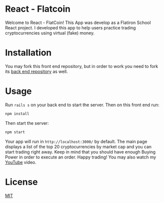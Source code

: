 # React - Flatcoin
Welcome to React - FlatCoin! This App was develop as a Flatiron School React project. I developed this app to help users practice trading cryptocurrencies using virtual (fake) money.

# Installation
You may fork this front end repository, but in order to work you need to fork its [back end repository](https://github.com/drivera53/webapp-cripto-rails-backend) as well.

# Usage
Run `rails s` on your back end to start the server. Then on this front end run: 
```ruby
npm install
```
Then start the server:
```ruby
npm start
```
Your app will run in `http://localhost:3000/` by default. The main page displays a list of the top 20 cryptocurrencies by market cap and you can start trading right away. Keep in mind that you should have enough Buying Power in order to execute an order. Happy trading!
You may also watch my [YouTube](https://www.youtube.com/watch?v=8Pp9b6Zprw8) video.

# License
[MIT](https://github.com/drivera53/react-flatcoin/blob/main/LICENSE)
